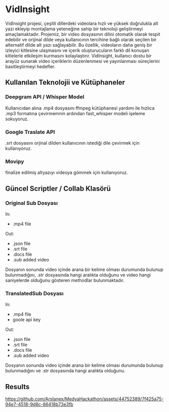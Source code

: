 # VidInsight
VidInsight projesi, çeşitli dillerdeki videolara hızlı ve yüksek doğrulukla alt yazı ekleyip montajlama yeteneğine sahip bir teknoloji geliştirmeyi amaçlamaktadır. Projemiz, bir video dosyasının dilini otomatik olarak tespit edebilir ve orijinal dilde veya kullanıcının tercihine bağlı olarak seçilen bir alternatif dilde alt yazı sağlayabilir. Bu özellik, videoların daha geniş bir izleyici kitlesine ulaşmasını ve içerik oluşturucuların farklı dil konuşan kitlelerle etkileşim kurmasını kolaylaştırır. VidInsight, kullanıcı dostu bir arayüz sunarak video içeriklerin düzenlenmesi ve yayınlanması süreçlerini basitleştirmeyi hedefler.

## Kullanılan Teknolojii ve Kütüphaneler
### Deepgram API / Whisper Model
Kullanıcıdan alına .mp4 dosyasını ffmpeg kütüphanesi yardımı ile hızlıca .mp3 formatına çevirmemnin ardından fast_whisper modeli işeleme sokuyoruz.
### Google Traslate API
.srt dosyasını orjinal dilden kullanıcının istediği dile çevirmek için kullanıyoruz.
### Movipy
finalize edilmiş altyazıyı videoya gömmek için kullanıyoruz.

## Güncel Scriptler / Collab Klasörü
### Original Sub Dosyası
In: 
- .mp4 file
  
Out:
- .json file
- .srt file
- .docs file
- .sub added video

Dosyanın sonunda video içinde arana bir kelime olması durumunda bulunup bulunmadığını, .str dosyasında hangi aralıkta olduğunu ve video hangi saniyelerde olduğunu gösteren methodlar bulunmaktadır.

### TranslatedSub Dosyası
In: 
- .mp4 file
- goole api key
  
Out:
- .json file
- .srt file
- .docs file
- .sub added video

Dosyanın sonunda video içinde arana bir kelime olması durumunda bulunup bulunmadığını ve .str dosyasında hangi aralıkta olduğunu.

## Results



https://github.com/Arslanex/MedyaHackathon/assets/44752389/7f425a75-94e7-4518-9d8c-86418b73e3fb



